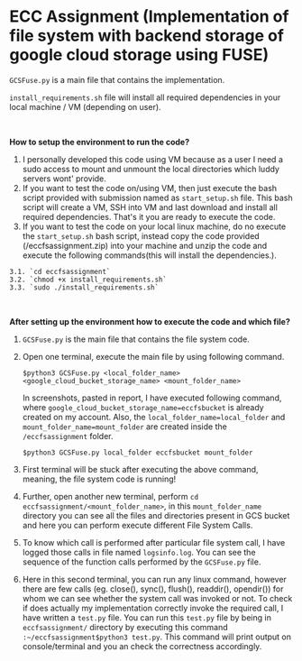 # ECC Assignment (Implementation of file system with backend storage of google cloud storage using FUSE)

`GCSFuse.py` is a main file that contains the implementation.

`install_requirements.sh` file will install all required dependencies in your local machine / VM (depending on user).


<br>

**How to setup the environment to run the code?**

  1. I personally developed this code using VM because as a user I need a sudo access to mount and unmount the local directories which luddy servers wont' provide.
  2. If you want to test the code on/using VM, then just execute the bash script provided with submission named as `start_setup.sh` file. This bash script will create a VM, SSH into VM and last download and install all required dependencies. That's it you are ready to execute the code.
  3. If you want to test the code on your local linux machine, do no execute the `start_setup.sh` bash script, instead copy the code provided (/eccfsassignment.zip) into your machine and unzip the code and execute the following commands(this will install the dependencies.).
    
    3.1. `cd eccfsassignment`
    3.2. `chmod +x install_requirements.sh`
    3.3. `sudo ./install_requirements.sh`
    

<br>
    
**After setting up the environment how to execute the code and which file?**

  1. `GCSFuse.py` is the main file that contains the file system code.
  2. Open one terminal, execute the main file by using following command.
  
     `$python3 GCSFuse.py <local_folder_name> <google_cloud_bucket_storage_name> <mount_folder_name>`
     
     In screenshots, pasted in report, I have executed following command, where `google_cloud_bucket_storage_name=eccfsbucket` is already created on my account. Also, the `local_folder_name=local_folder` and `mount_folder_name=mount_folder` are created inside the `/eccfsassignment` folder.
     
     `$python3 GCSFuse.py local_folder eccfsbucket mount_folder`
     
  2. First terminal will be stuck after executing the above command, meaning, the file system code is running!
  
  3. Further, open another new terminal, perform `cd eccfsassignment/<mount_folder_name>`, in this `mount_folder_name` directory you can see all the files and directories present in GCS bucket and here you can perform execute different File System Calls.
  
  4. To know which call is performed after particular file system call, I have logged those calls in file named `logsinfo.log`. You can see the sequence of the function calls performed by the `GCSFuse.py` file.
  
  5. Here in this second terminal, you can run any linux command, however there are few calls (eg. close(), sync(), flush(), readdir(), opendir()) for whom we can see whether the system call was invoked or not. To check if does actually my implementation correctly invoke the required call, I have written a `test.py` file. You can run this `test.py` file by being in `eccfsassignment/` directory by executing this command `:~/eccfsassignment$python3 test.py`. This command will print output on console/terminal and you an check the correctness accordingly.
  
